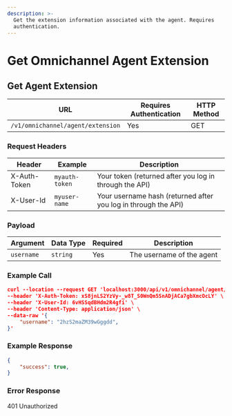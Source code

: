 ```yaml
---
description: >-
  Get the extension information associated with the agent. Requires
  authentication.
---
```


# Get Omnichannel Agent Extension

## Get Agent Extension

| **URL**                           | **Requires Authentication** | **HTTP Method** |
| --------------------------------- | --------------------------- | --------------- |
| `/v1/omnichannel/agent/extension` | Yes                         | GET             |

### Request Headers

| **Header**   | **Example**    | **Description**                                                |
| ------------ | -------------- | -------------------------------------------------------------- |
| X-Auth-Token | `myauth-token` | Your token (returned after you log in through the API)         |
| X-User-Id    | `myuser-name`  | Your username hash (returned after you log in through the API) |

### Payload

| **Argument** | **Data Type** | **Required** | **Description**           |
| ------------ | ------------- | ------------ | ------------------------- |
| `username`   | `string`      | Yes          | The username of the agent |

### Example Call

```json
curl --location --request GET 'localhost:3000/api/v1/omnichannel/agent/extension?count=10&offset=10' \
--header 'X-Auth-Token: xS8jnLS2YzVy-_w8T_S0WnQm5SnADjACa7gbXmcOcLY' \
--header 'X-User-Id: 6vHSSqdBHdm2R4gfi' \
--header 'Content-Type: application/json' \
--data-raw '{
    "username": "2hzS2maZM39wGggdd",
}'
```

### Example Response

```json
{
    "success": true,
}
```

### Error Response

401 Unauthorized
